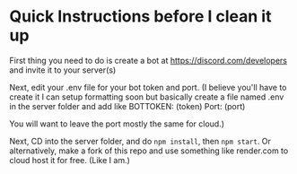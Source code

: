 # Quick Instructions before I clean it up

First thing you need to do is create a bot at https://discord.com/developers and invite it to your server(s)

Next, edit your .env file for your bot token and port. (I believe you'll have to create it I can setup formatting soon but basically create a file named .env in the server folder and add like
BOTTOKEN: (token)
Port: (port)

You will want to leave the port mostly the same for cloud.)

Next, CD into the server folder, and do ```npm install```, then ```npm start```.
Or alternatively, make a fork of this repo and use something like render.com to cloud host it for free. (Like I am.)
